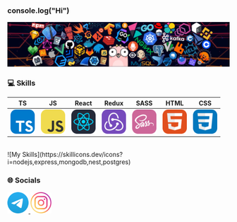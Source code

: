 ### console.log("Hi")

<img src="./assets/header_1.png" />

### 💻 Skills

| TS | JS | React | Redux | SASS | HTML | CSS |
|----------|----------|----------|-----|-----|-----|-----|
|  <img src="./assets/ts.svg" title="TypeScript"  alt="TypeScript" width="55" height="55"/> | <img src="./assets/js.svg" title="JavaScript"  alt="JavaScript" width="55" height="55"/> | <img src="./assets/react.svg" title="React"  alt="React" width="55" height="55"/> | <img src="./assets/redux.svg" title="Redux"  alt="Rexux" width="55" height="55"/> | <img src="./assets/sass.svg" title="SASS"  alt="SASS" width="55" height="55"/> | <img src="./assets/html.svg" title="HTML"  alt="HTML" width="55" height="55"/> |  <img src="./assets/css.svg" title="CSS"  alt="CSS" width="55" height="55"/> | 

<br/>
![My Skills](https://skillicons.dev/icons?i=nodejs,express,mongodb,nest,postgres)

### 🌐 Socials

<a href="https://t.me/wildcandy" target="_blank">
    <img width="48px" height="48px" src="./assets/telegram.png" />
</a>
<a href="https://www.instagram.com/bogdaryan/" target="_blank">
    <img width="48px" height="48px" src="./assets/inst.png" />
</a>
